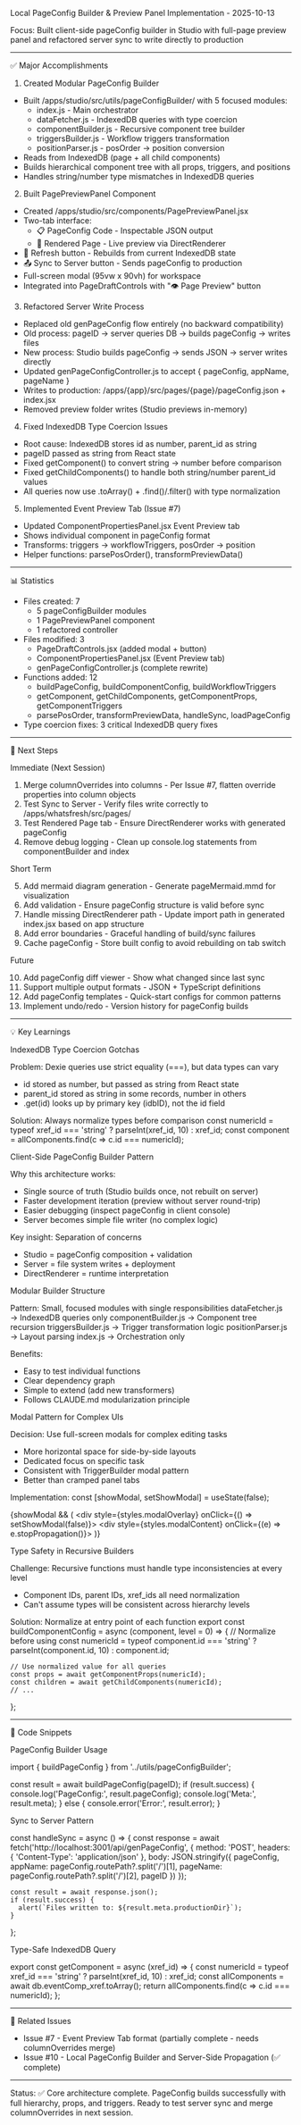 Local PageConfig Builder & Preview Panel Implementation - 2025-10-13

  Focus: Built client-side pageConfig builder in Studio with full-page preview panel and refactored server sync to write directly to production

  ---
  ✅ Major Accomplishments

  1. Created Modular PageConfig Builder

  - Built /apps/studio/src/utils/pageConfigBuilder/ with 5 focused modules:
    - index.js - Main orchestrator
    - dataFetcher.js - IndexedDB queries with type coercion
    - componentBuilder.js - Recursive component tree builder
    - triggersBuilder.js - Workflow triggers transformation
    - positionParser.js - posOrder → position conversion
  - Reads from IndexedDB (page + all child components)
  - Builds hierarchical component tree with all props, triggers, and positions
  - Handles string/number type mismatches in IndexedDB queries

  2. Built PagePreviewPanel Component

  - Created /apps/studio/src/components/PagePreviewPanel.jsx
  - Two-tab interface:
    - 📋 PageConfig Code - Inspectable JSON output
    - 🎨 Rendered Page - Live preview via DirectRenderer
  - 🔄 Refresh button - Rebuilds from current IndexedDB state
  - 📤 Sync to Server button - Sends pageConfig to production
  - Full-screen modal (95vw x 90vh) for workspace
  - Integrated into PageDraftControls with "👁️ Page Preview" button

  3. Refactored Server Write Process

  - Replaced old genPageConfig flow entirely (no backward compatibility)
  - Old process: pageID → server queries DB → builds pageConfig → writes files
  - New process: Studio builds pageConfig → sends JSON → server writes directly
  - Updated genPageConfigController.js to accept { pageConfig, appName, pageName }
  - Writes to production: /apps/{app}/src/pages/{page}/pageConfig.json + index.jsx
  - Removed preview folder writes (Studio previews in-memory)

  4. Fixed IndexedDB Type Coercion Issues

  - Root cause: IndexedDB stores id as number, parent_id as string
  - pageID passed as string from React state
  - Fixed getComponent() to convert string → number before comparison
  - Fixed getChildComponents() to handle both string/number parent_id values
  - All queries now use .toArray() + .find()/.filter() with type normalization

  5. Implemented Event Preview Tab (Issue #7)

  - Updated ComponentPropertiesPanel.jsx Event Preview tab
  - Shows individual component in pageConfig format
  - Transforms: triggers → workflowTriggers, posOrder → position
  - Helper functions: parsePosOrder(), transformPreviewData()

  ---
  📊 Statistics

  - Files created: 7
    - 5 pageConfigBuilder modules
    - 1 PagePreviewPanel component
    - 1 refactored controller
  - Files modified: 3
    - PageDraftControls.jsx (added modal + button)
    - ComponentPropertiesPanel.jsx (Event Preview tab)
    - genPageConfigController.js (complete rewrite)
  - Functions added: 12
    - buildPageConfig, buildComponentConfig, buildWorkflowTriggers
    - getComponent, getChildComponents, getComponentProps, getComponentTriggers
    - parsePosOrder, transformPreviewData, handleSync, loadPageConfig
  - Type coercion fixes: 3 critical IndexedDB query fixes

  ---
  🚀 Next Steps

  Immediate (Next Session)

  1. Merge columnOverrides into columns - Per Issue #7, flatten override properties into column objects
  2. Test Sync to Server - Verify files write correctly to /apps/whatsfresh/src/pages/
  3. Test Rendered Page tab - Ensure DirectRenderer works with generated pageConfig
  4. Remove debug logging - Clean up console.log statements from componentBuilder and index

  Short Term

  5. Add mermaid diagram generation - Generate pageMermaid.mmd for visualization
  6. Add validation - Ensure pageConfig structure is valid before sync
  7. Handle missing DirectRenderer path - Update import path in generated index.jsx based on app structure
  8. Add error boundaries - Graceful handling of build/sync failures
  9. Cache pageConfig - Store built config to avoid rebuilding on tab switch

  Future

  10. Add pageConfig diff viewer - Show what changed since last sync
  11. Support multiple output formats - JSON + TypeScript definitions
  12. Add pageConfig templates - Quick-start configs for common patterns
  13. Implement undo/redo - Version history for pageConfig builds

  ---
  💡 Key Learnings

  IndexedDB Type Coercion Gotchas

  Problem: Dexie queries use strict equality (===), but data types can vary
  - id stored as number, but passed as string from React state
  - parent_id stored as string in some records, number in others
  - .get(id) looks up by primary key (idbID), not the id field

  Solution: Always normalize types before comparison
  const numericId = typeof xref_id === 'string' ? parseInt(xref_id, 10) : xref_id;
  const component = allComponents.find(c => c.id === numericId);

  Client-Side PageConfig Builder Pattern

  Why this architecture works:
  - Single source of truth (Studio builds once, not rebuilt on server)
  - Faster development iteration (preview without server round-trip)
  - Easier debugging (inspect pageConfig in client console)
  - Server becomes simple file writer (no complex logic)

  Key insight: Separation of concerns
  - Studio = pageConfig composition + validation
  - Server = file system writes + deployment
  - DirectRenderer = runtime interpretation

  Modular Builder Structure

  Pattern: Small, focused modules with single responsibilities
  dataFetcher.js    → IndexedDB queries only
  componentBuilder.js → Component tree recursion
  triggersBuilder.js  → Trigger transformation logic
  positionParser.js   → Layout parsing
  index.js           → Orchestration only

  Benefits:
  - Easy to test individual functions
  - Clear dependency graph
  - Simple to extend (add new transformers)
  - Follows CLAUDE.md modularization principle

  Modal Pattern for Complex UIs

  Decision: Use full-screen modals for complex editing tasks
  - More horizontal space for side-by-side layouts
  - Dedicated focus on specific task
  - Consistent with TriggerBuilder modal pattern
  - Better than cramped panel tabs

  Implementation:
  const [showModal, setShowModal] = useState(false);

  {showModal && (
    <div style={styles.modalOverlay} onClick={() => setShowModal(false)}>
      <div style={styles.modalContent} onClick={(e) => e.stopPropagation()}>
        <ComplexComponent />
      </div>
    </div>
  )}

  Type Safety in Recursive Builders

  Challenge: Recursive functions must handle type inconsistencies at every level
  - Component IDs, parent IDs, xref_ids all need normalization
  - Can't assume types will be consistent across hierarchy levels

  Solution: Normalize at entry point of each function
  export const buildComponentConfig = async (component, level = 0) => {
    // Normalize before using
    const numericId = typeof component.id === 'string' ? parseInt(component.id, 10) : component.id;

    // Use normalized value for all queries
    const props = await getComponentProps(numericId);
    const children = await getChildComponents(numericId);
    // ...
  };

  ---
  📝 Code Snippets

  PageConfig Builder Usage

  import { buildPageConfig } from '../utils/pageConfigBuilder';

  const result = await buildPageConfig(pageID);
  if (result.success) {
    console.log('PageConfig:', result.pageConfig);
    console.log('Meta:', result.meta);
  } else {
    console.error('Error:', result.error);
  }

  Sync to Server Pattern

  const handleSync = async () => {
    const response = await fetch('http://localhost:3001/api/genPageConfig', {
      method: 'POST',
      headers: { 'Content-Type': 'application/json' },
      body: JSON.stringify({
        pageConfig,
        appName: pageConfig.routePath?.split('/')[1],
        pageName: pageConfig.routePath?.split('/')[2],
        pageID
      })
    });

    const result = await response.json();
    if (result.success) {
      alert(`Files written to: ${result.meta.productionDir}`);
    }
  };

  Type-Safe IndexedDB Query

  export const getComponent = async (xref_id) => {
    const numericId = typeof xref_id === 'string' ? parseInt(xref_id, 10) : xref_id;
    const allComponents = await db.eventComp_xref.toArray();
    return allComponents.find(c => c.id === numericId);
  };

  ---
  🔗 Related Issues

  - Issue #7 - Event Preview Tab format (partially complete - needs columnOverrides merge)
  - Issue #10 - Local PageConfig Builder and Server-Side Propagation (✅ complete)

  ---
  Status: ✅ Core architecture complete. PageConfig builds successfully with full hierarchy, props, and triggers. Ready to test server sync and merge columnOverrides in next session.